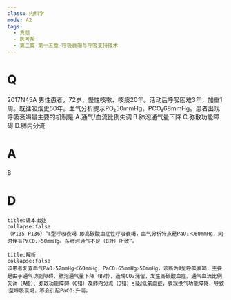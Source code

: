 ```yaml
---
class: 内科学
mode: A2
tags:
  - 真题
  - 医考帮
  - 第二篇-第十五章-呼吸衰竭与呼吸支持技术
---
```


# Q
2017N45A 男性患者，72岁，慢性咳嗽、咳痰20年。活动后呼吸困难3年，加重1周。既往吸烟史50年。血气分析提示PO₂50mmHg，PCO₂68mmHg。患者出现呼吸衰竭最主要的机制是
A.通气/血流比例失调
B.肺泡通气量下降
C.弥散功能障碍
D.肺内分流

# A
B
# D
```ad-note
title:课本出处
collapse:false
（P135-P136）“Ⅱ型呼吸衰竭 即高碳酸血症性呼吸衰竭，血气分析特点是PaO₂＜60mmHg，同时伴有PaCO₂˃50mmHg。系肺泡通气不足（B对）所致”。
```

```ad-summary
title:解析
collapse:false
该患者复查血气PaO₂52mmHg＜60mmHg，PaCO₂65mmHg˃50mmHg，诊断为Ⅱ型呼吸衰竭，主要是由于通气功能障碍，肺泡通气量下降（B对），造成CO₂潴留，发生高碳酸血症。通气血流比例失调（A错）、弥散功能障碍（C错）及肺内分流（D错）引起低氧血症，表现换气功能障碍，导致Ⅰ型呼吸衰竭，不会引起PaCO₂升高。
```

